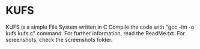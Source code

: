 # KUFS
KUFS is a simple File System written in C
Compile the code with "gcc -lm -o kufs kufs.c" command.
For further information, read the ReadMe.txt. 
For screenshots, check the screenshots folder.

